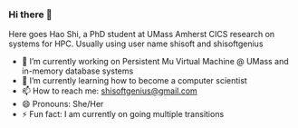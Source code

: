 ### Hi there 👋
Here goes Hao Shi, a PhD student at UMass Amherst CICS research on systems for HPC. Usually using user name shisoft and shisoftgenius

- 🔭 I’m currently working on Persistent Mu Virtual Machine @ UMass and in-memory database systems
- 🌱 I’m currently learning how to become a computer scientist
- 📫 How to reach me: shisoftgenius@gmail.com
- 😄 Pronouns: She/Her
- ⚡ Fun fact: I am currently on going multiple transitions 
